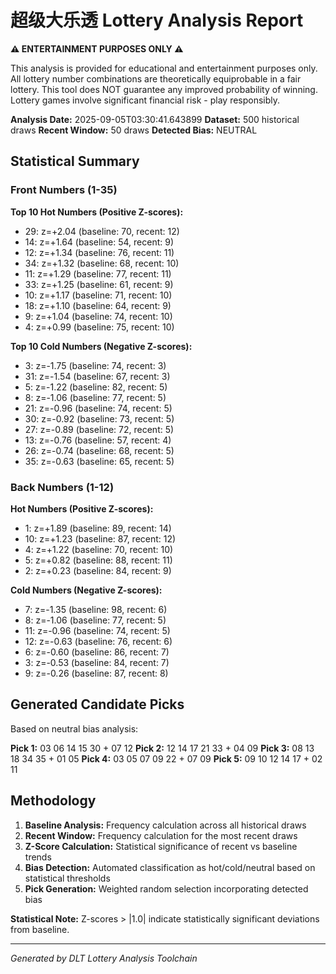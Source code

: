 # 超级大乐透 Lottery Analysis Report

**⚠️ ENTERTAINMENT PURPOSES ONLY ⚠️**

This analysis is provided for educational and entertainment purposes only.
All lottery number combinations are theoretically equiprobable in a fair lottery.
This tool does NOT guarantee any improved probability of winning.
Lottery games involve significant financial risk - play responsibly.

**Analysis Date:** 2025-09-05T03:30:41.643899
**Dataset:** 500 historical draws
**Recent Window:** 50 draws
**Detected Bias:** NEUTRAL

## Statistical Summary

### Front Numbers (1-35)
**Top 10 Hot Numbers (Positive Z-scores):**
- 29: z=+2.04 (baseline: 70, recent: 12)
- 14: z=+1.64 (baseline: 54, recent: 9)
- 12: z=+1.34 (baseline: 76, recent: 11)
- 34: z=+1.32 (baseline: 68, recent: 10)
- 11: z=+1.29 (baseline: 77, recent: 11)
- 33: z=+1.25 (baseline: 61, recent: 9)
- 10: z=+1.17 (baseline: 71, recent: 10)
- 18: z=+1.10 (baseline: 64, recent: 9)
-  9: z=+1.04 (baseline: 74, recent: 10)
-  4: z=+0.99 (baseline: 75, recent: 10)

**Top 10 Cold Numbers (Negative Z-scores):**
-  3: z=-1.75 (baseline: 74, recent: 3)
- 31: z=-1.54 (baseline: 67, recent: 3)
-  5: z=-1.22 (baseline: 82, recent: 5)
-  8: z=-1.06 (baseline: 77, recent: 5)
- 21: z=-0.96 (baseline: 74, recent: 5)
- 30: z=-0.92 (baseline: 73, recent: 5)
- 27: z=-0.89 (baseline: 72, recent: 5)
- 13: z=-0.76 (baseline: 57, recent: 4)
- 26: z=-0.74 (baseline: 68, recent: 5)
- 35: z=-0.63 (baseline: 65, recent: 5)

### Back Numbers (1-12)
**Hot Numbers (Positive Z-scores):**
-  1: z=+1.89 (baseline: 89, recent: 14)
- 10: z=+1.23 (baseline: 87, recent: 12)
-  4: z=+1.22 (baseline: 70, recent: 10)
-  5: z=+0.82 (baseline: 88, recent: 11)
-  2: z=+0.23 (baseline: 84, recent: 9)

**Cold Numbers (Negative Z-scores):**
-  7: z=-1.35 (baseline: 98, recent: 6)
-  8: z=-1.06 (baseline: 77, recent: 5)
- 11: z=-0.96 (baseline: 74, recent: 5)
- 12: z=-0.63 (baseline: 76, recent: 6)
-  6: z=-0.60 (baseline: 86, recent: 7)
-  3: z=-0.53 (baseline: 84, recent: 7)
-  9: z=-0.26 (baseline: 87, recent: 8)

## Generated Candidate Picks

Based on neutral bias analysis:

**Pick 1:** 03 06 14 15 30 + 07 12
**Pick 2:** 12 14 17 21 33 + 04 09
**Pick 3:** 08 13 18 34 35 + 01 05
**Pick 4:** 03 05 07 09 22 + 07 09
**Pick 5:** 09 10 12 14 17 + 02 11

## Methodology

1. **Baseline Analysis:** Frequency calculation across all historical draws
2. **Recent Window:** Frequency calculation for the most recent draws
3. **Z-Score Calculation:** Statistical significance of recent vs baseline trends
4. **Bias Detection:** Automated classification as hot/cold/neutral based on statistical thresholds
5. **Pick Generation:** Weighted random selection incorporating detected bias

**Statistical Note:** Z-scores > |1.0| indicate statistically significant deviations from baseline.

---
*Generated by DLT Lottery Analysis Toolchain*